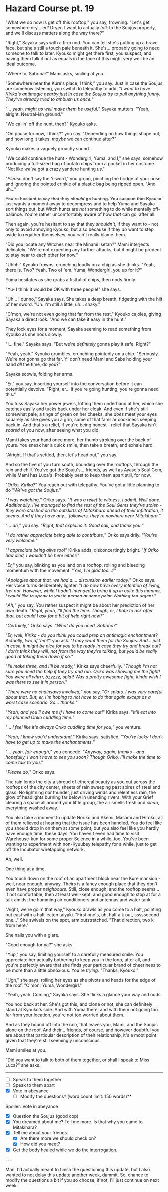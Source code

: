# Hazard Course pt. 19

"What we do now is get off this rooftop," you say, frowning. "Let's get somewhere dry... er? Dry*er*. I want to actually *talk* to the Soujus properly, and we'll discuss matters along the way there?"

"Right," Sayaka says with a firm nod. You can tell she's putting up a brave face, but she's still a touch pale beneath it. She's... probably going to need someone to talk to later. Kyouko might get there first, you suspect, and having them talk it out as equals in the face of this might very well be an ideal outcome.

"Where to, Sabrina?" Mami asks, smiling at you.

"Somewhere near the Kure's place, I think," you say. Just in case the Soujus are somehow listening, you switch to telepathy to add, "*I want to have Kirika's antimagic nearby just in case the Soujus try to pull anything funny. They've already tried to ambush us once.*"

"*... yeah, might as well make them be useful,*" Sayaka mutters. "Yeah, alright. Neutral-ish ground."

"We callin' off the hunt, then?" Kyouko asks.

"On pause for now, I think?" you say. "Depending on how things shape out, and how long it takes, *maybe* we can continue after?"

Kyouko makes a vaguely grouchy sound.

"We could continue the hunt - Wondergirl, Yuma, and I," she says, somehow producing a full-sized bag of potato chips from a pocket in her costume. "Not like *we've* got a crazy yandere hunting *us*."

"*Please* don't say the Y-word," you groan, pinching the bridge of your nose and ignoring the pointed crinkle of a plastic bag being ripped open. "And uh..."

You're hesitant to say that they *should* go hunting. You suspect that Kyouko just wants a moment away to decompress and to help Yuma and Sayaka sort things out, but Witch hunts are *not* something to do while mentally off-balance. You're rather uncomfortably aware of how *that* can go, after all.

Then again, you're hesitant to say that they *shouldn't*, if they want to - not only to avoid annoying Kyouko, but also because if they *do* want to step aside to regather themselves, you can't really blame them.

"Did you locate any Witches near the Minami Isetan?" Mami interjects delicately. "We're not expecting any further attacks, but it might be prudent to stay near to each other for now."

"Uhhh." Kyouko frowns, crunching loudly on a chip as she thinks. "Yeah, there is. Two? Yeah. Two of 'em. Yuma, Wondergirl, you up for it?"

Yuma hesitates as she grabs a fistful of chips, then nods firmly.

"Yu- I think it would be OK with three people!" she says.

"Uh... I dunno," Sayaka says. She takes a deep breath, fidgeting with the hilt of her sword. "Uh. I'm still a little, uh... shaky."

"C'mon, we're not even going that far from the rest," Kyouko cajoles, giving Sayaka a direct look. "And we can take it easy in the hunt."

They lock eyes for a moment, Sayaka seeming to read something from Kyouko as she nods slowly.

"I... fine," Sayaka says. "But we're *definitely* gonna play it safe. Right?"

"Yeah, yeah," Kyouko grumbles, crunching pointedly on a chip. "Seriously. We're not gonna go that far. Y' don't need Mami and Sabs holding your hand *all* the time, do you?"

Sayaka scowls, folding her arms.

"Er," you say, inserting yourself into the conversation before it can potentially devolve. "Right, er... if you're going hunting, you're gonna need this."

You toss Sayaka her power jewels, lofting them underhand at her, which she catches easily and tucks back under her cloak. And even if she's still somewhat pale, a tinge of green on her cheeks, she *does* meet your eyes squarely as she gives you a grin, some of that familiar cockiness seeping back in. And that's a relief, if you're being honest - relief that Sayaka isn't *scared* of you now, after seeing what you did.

Mami takes your hand once more, her thumb stroking over the back of yours. You sneak her a quick smile, then take a breath, and exhale hard.

"Alright. If that's settled, then, let's head out," you say.

And so the five of you turn south, bounding over the rooftops, through the rain and chill. You've got the Souju's... friends, as well as Ayase's Soul Gem, while Mami has Luca's. Probably best to keep them apart still, for now.

"*Oriko, Kirika?*" You reach out with telepathy. You've got a little planning to do "*We've got the Soujus.*"

"*I was watching,*" Oriko says. "*It was a relief to witness, I admit. Well done. Additionally, I've managed to find the rest of the Soul Gems they've stolen - they were stashed on the outskirts of Mitakihara ahead of their infiltration, it seems. And if they have any... followers, they're nowhere near Mitakihara.*"

"*... ah,*" you say. "*Right, that explains it. Good call, and thank you.*"

"*I do rather appreciate being able to contribute,*" Oriko says drily. "*You're very welcome.*"

"*I appreciate being alive too!*" Kirika adds, disconcertingly bright. "*If Oriko had died, I wouldn't be here either!*"

"*Er,*" you say, blinking as you land on a rooftop, rolling and bleeding momentum with the movement. "*Yes, I'm glad too...?*"

"*Apologies about that, we had a.... discussion earlier today,*" Oriko says. Her voice turns deliberately lighter. "*I do now have every intention of living, fret not. However, while I hadn't intended to bring it up in quite this manner, I *would* like to speak to you in person at some point. Nothing *too* urgent.*"

"*Ah,*" you say. You rather suspect it might be about her prediction of her own death. "*Right, yeah, I'll find the time. Though, er, I hate to ask after *that*, but could I ask for a bit of help right now?*"

"*Certainly,*" Oriko says. "*What do you need, Sabrina?*"

"*Er, well, Kirika - do you think you could prep an antimagic enchantment? Actually, two of 'em?*" you ask. "*I *may* want them for the Soujus. And... just in case, it might be nice for you to be ready in case they try and break out? I don't think they will, not from the way they're talking, but you'd be really good at taking them down if so.*"

"*I'll make *three*, and I'll be ready,*" Kirika says cheerfully. "*Though I'm not sure you need the help if they try and run. Oriko was showing me the fight! You were all *whrrr, bzzzzz, splat*! Was a pretty awesome fight, kinda wish I was there to see it in person.*"

"*There were no chainsaws involved,*" you say. "*Or splats. I was very careful about that. But, er, I'm hoping to not have to do that again except as a worst case scenario. So... thanks.*"

"*Yeah, and you'll owe me if I have to come out!*" Kirika says. "*It'll eat into my planned Oriko cuddling time.*"

"*... I feel like it's *always* Oriko cuddling time for you,*" you venture.

"*Yeah, I knew you'd understand,*" Kirika says, satisfied. "*You're lucky I don't have to get up to make the enchantments.*"

"*... yeah, fair enough,*" you concede. "*Anyway, again, thanks - and hopefully, I won't have to see you soon? Though Oriko, I'll make the time to come talk to you.*"

"*Please do,*" Oriko says.

The rain lends the city a shroud of ethereal beauty as you cut across the rooftops of the city center, sheets of rain sweeping past spires of steel and glass. No lightning nor thunder, just driving winds and relentless rain, the glow of headlights burning far below in unending rivers. With your Grief clearing a space all around your little group, the air smells fresh and *clean*, everything washed away.

You also take a moment to update Noriko and Akemi, Masami and Hiroko, all of them relieved at hearing that the issue has been handled. You do feel like you should drop in on them at some point, but you also feel like you hardly have enough time, these days. You haven't even had time to visit Warehouse-kun for some proper Science in a while, too. You've been wanting to experiment with non-Kyuubey telepathy for a while, just to get off the Incubator wiretapping network.

Ah, well.

One thing at a time.

You touch down on the roof of an apartment block near the Kure mansion - well, near enough, anyway. Theirs is a fancy enough place that they don't even have proper *neighbours*. Still, close enough, and the rooftop seems... if not comfortable, then at least well-kept, and good enough to stop at for a talk amidst the humming air conditioners and antennas and water tank.

"Aight, we're goin' that way," Kyouko drawls as you come to a halt, pointing out east with a half-eaten taiyaki. "First one's, uh, half a k out, sssssecond one..." She swivels on the spot, arm outstretched. "That direction, two k from here."

She nails you with a glare.

"Good enough for ya?" she asks.

"Yup," you say, limiting yourself to a carefully measured smile. You appreciate her actually bothering to keep you in the loop, after all, and you're perfectly aware that she finds your particular brand of cheeriness to be more than a little obnoxious. You're *trying*. "Thanks, Kyouko."

"Ugh," she says, rolling her eyes as she pivots and heads for the edge of the roof. "C'mon, Yuma, Wondergirl."

"Yeah, yeah. Coming," Sayaka says. She flicks a glance your way and nods.

You nod back at her. She's got this, and clone or not, she can definitely stand at Kyouko's side. And with Yuma there, and with them not going too far from your location, you're not too worried about them.

And as they bound off into the rain, that leaves you, Mami, and the Soujus alone on the roof. And their... friends, of course, and however doubtful you are about that particular description of their relationship, it's a moot point given that they're still seemingly unconscious.

Mami smiles at you.

"Did you want to talk to both of them together, or shall I speak to Miss Luca?" she asks.

---

- [ ] Speak to them together
- [ ] Speak to them apart
- [x] Vote in abeyance
  - [ ] Modify the questions? (word count limit: 150 words)**

Spoiler: Vote in abeyance

- [x] Question the Soujus (good cop)
- [x] You dreamed about me? Tell me more. Is that why you came to Mitakihara?
- [x] Tell me about your friends.
  - [x] Are there more we should check on?
  - [x] How did you meet?
- [x] Get the body healed while we do the interrogation.

---​

Man, I'd actually meant to finish the questioning this update, but I also wanted to not delay this update another week, dammit. So, chance to modify the questions a bit if you so choose, if not, I'll just continue on next week.
